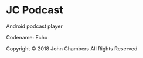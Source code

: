 # JC Podcast
Android podcast player 

Codename: Echo 

Copyright © 2018 John Chambers All Rights Reserved
